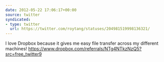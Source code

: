 ```yaml
---
date: 2012-05-22 17:06:17+00:00
source: twitter
syndicated:
- type: twitter
  url: https://twitter.com/roytang/statuses/204981519998136321/
---
```


I love Dropbox because it gives me easy file transfer across my different machines! https://www.dropbox.com/referrals/NTg4NTkzNzQ5?src=free_twitter9